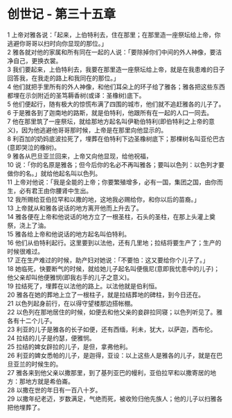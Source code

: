 # 创世记 - 第三十五章
  
 1 上帝对雅各说：「起来，上伯特利去，住在那里；在那里造一座祭坛给上帝，你逃避你哥哥以扫时向你显现的那位。」  
 2 雅各就对他的家属和所有同在一起的人说：「要除掉你们中间的外人神像，要洁净自己，更换衣裳。  
 3 我们要起来，上伯特利去，我要在那里造一座祭坛给上帝，就是在我患难的日子回答我，在我走的路上和我同在的那位。」  
 4 他们就把手里所有的外人神像，和他们耳朵上的环子给了雅各；雅各把这些东西都埋在示剑附近的圣笃耨香树(或译：圣橡树)底下。  
 5 他们便起行，随有极大的惊慌布满了四围的城市，他们就不追赶雅各的儿子了。  
 6 于是雅各到了迦南地的路斯，就是伯特利，他跟所有在一起的人口一同去。  
 7 他在那里筑了一座祭坛，就给那地方起名叫伊勒伯特利(即伯特利之上帝的意义)，因为他逃避他哥哥那时候，上帝是在那里向他显示的。  
 8 利百加的奶妈底波拉死了，埋葬在伯特利下边圣橡树底下；那棵树名叫亚伦巴古(意即哭泣的橡树)。  
 9 雅各从巴旦亚兰回来，上帝又向他显现，给他祝福，  
 10 说：「你的名原是雅各；但今后你的名必不再叫雅各；要叫以色列：以色列才要做你的名。」就给他起名叫以色列。  
 11 上帝对他说：「我是全能的上帝；你要繁殖增多，必有一国，集团之国，由你而生，必有君王由你腰肾中生出。  
 12 我所赐给亚伯拉罕和以撒的地，这地我必赐给你，和你以后的苗裔。」  
 13 上帝就从和雅各说话的地方离开他而上升去了。  
 14 雅各便在上帝和他说话的地方立了一根圣柱，石头的圣柱，在那上头灌上奠祭，浇上了油。  
 15 雅各给上帝和他说话的地方起名叫伯特利。  
 16 他们从伯特利起行。这里要到以法他，还有几里地；拉结将要生产了；生产的时候很难过。  
 17 正在生产难过的时候，助产妇对她说：「不要怕：这又要给你个儿子了。」  
 18 她临死，快要断气的时候，就给她儿子起名叫便俄尼(意即我忧患中的儿子)；他父亲却叫他便雅悯(即我右手的儿子之意义)。  
 19 拉结死了，埋葬在以法他的路上。以法他就是伯利恒。  
 20 雅各在她的葬地上立了一根柱子，就是拉结葬地的碑柱，到今日还在。  
 21 以色列起身前行，在以得守望楼那边搭帐棚。  
 22 以色列在那地居住的时候，如便去和他父亲的妾辟拉同寝；以色列听见了。雅各有十二个儿子。  
 23 利亚的儿子是雅各的长子如便，还有西缅，利未，犹大，以萨迦，西布伦。  
 24 拉结的儿子是约瑟，便雅悯。  
 25 拉结的婢女辟拉的儿子，是但，拿弗他利。  
 26 利亚的婢女悉帕的儿子，是迦得，亚设：以上这些人是雅各的儿子，就是在巴旦亚兰的时候生的。  
 27 雅各来到他父亲以撒那里，到了基列亚巴的幔利，亚伯拉罕和以撒寄居的地方：那地方就是希伯崙。  
 28 以撒在世的年日有一百八十岁。  
 29 以撒年纪老迈，岁数满足，气绝而死，被收殓归他先族人；他的儿子以扫雅各把他埋葬了。